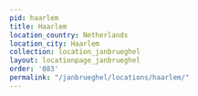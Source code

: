 ```yaml
---
pid: haarlem
title: Haarlem
location_country: Netherlands
location_city: Haarlem
collection: location_janbrueghel
layout: locationpage_janbrueghel
order: '083'
permalink: "/janbrueghel/locations/haarlem/"
---
```

